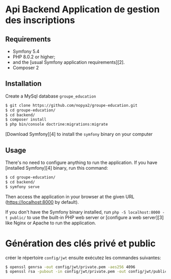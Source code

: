Api Backend Application de gestion des inscriptions
===============================================

Requirements
------------

  * Symfony 5.4
  * PHP 8.0.2 or higher;
  * and the [usual Symfony application requirements][2].
  * Composer 2

Installation
------------
Create a MySql database `groupe_education`
```bash
$ git clone https://github.com/nopya2/groupe-education.git
$ cd groupe-education/
$ cd backend/
$ composer install
$ php bin/console doctrine:migrations:migrate
```

[Download Symfony][4] to install the `symfony` binary on your computer

Usage
-----

There's no need to configure anything to run the application. If you have
[installed Symfony][4] binary, run this command:

```bash
$ cd groupe-education/
$ cd backend/
$ symfony serve
```

Then access the application in your browser at the given URL (<https://localhost:8000> by default).

If you don't have the Symfony binary installed, run `php -S localhost:8000 -t public/`
to use the built-in PHP web server or [configure a web server][3] like Nginx or
Apache to run the application.

# Génération des clés privé et public

créer le répertoire `config/jwt`
ensuite exécutez les commandes suivantes:

```bash
$ openssl genrsa -out config/jwt/private.pem -aes256 4096
$ openssl rsa -pubout -in config/jwt/private.pem -out config/jwt/public.pem
```
